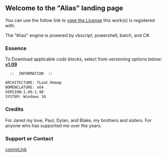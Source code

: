 ## Welcome to the "Alias" landing page

  You can use the follow link to [view the License](https://motion-i.github.io/Clamp-CC-x.1-License-Registry/) this work(s) is registered with.

The "Alias" engine is powered by vbscript, powershell, batch, and C#.

### Essence

To Download applicable _code blocks_, select from versioning options below:
[**v1.09**](https://help.github.com/categories/github-pages-basics/)

```markdown
  ::  INFORMATION  ::

ARCHITECTURE: fLoat.Remap
NOMENCLATURE: x64
VERSION:1.09-1.90
SYSTEM: Windows 10

```



### Credits

For Jared my love, Paul, Dylan, and Blake, my brothers and sisters.
For anyone who has supported me over the years.

### Support or Contact

[commLink](https://help.github.com/categories/github-pages-basics/)
